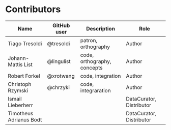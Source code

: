# Contributors

Name | GitHub user | Description | Role
--- | --- | --- | --- |
Tiago Tresoldi | @tresoldi | patron, orthography | Author
Johann-Mattis List | @lingulist | code, orthography, concepts | Author
Robert Forkel | @xrotwang | code, integration | Author
Christoph Rzymski | @chrzyki | code, integraration | Author
Ismail Lieberherr | | | DataCurator, Distributor
Timotheus Adrianus Bodt | | | DataCurator, Distributor
